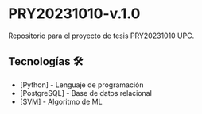 # PRY20231010-v.1.0
 Repositorio para el proyecto de tesis PRY20231010 UPC.

## Tecnologías 🛠️

* [Python] - Lenguaje de programación
* [PostgreSQL] - Base de datos relacional
* [SVM] - Algoritmo de ML
